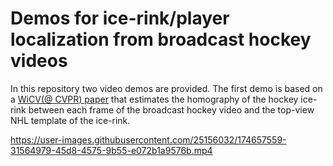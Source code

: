 # Demos for ice-rink/player localization from broadcast hockey videos
In this repository two video demos are provided. The first demo is based on a [WiCV(@ CVPR) paper](
https://doi.org/10.48550/arXiv.2104.10847) that estimates the homography of the hockey ice-rink between 
each frame of the broadcast hockey video and the top-view NHL template of the ice-rink.


https://user-images.githubusercontent.com/25156032/174657559-31564979-45d8-4575-9b55-e072b1a9576b.mp4

